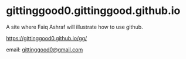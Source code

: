 # gittinggood0.gittinggood.github.io
A site where Faiq Ashraf will illustrate how to use github.

https://gittinggood0.github.io/gg/


email:
gittinggood0@gmail.com
